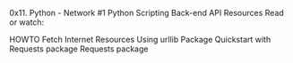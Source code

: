 0x11. Python - Network #1
Python
Scripting
Back-end
API
Resources
Read or watch:

HOWTO Fetch Internet Resources Using urllib Package
Quickstart with Requests package
Requests package

